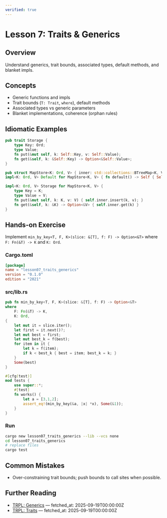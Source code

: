```yaml
---
verified: true
---
```


# Lesson 7: Traits & Generics

## Overview

Understand generics, trait bounds, associated types, default methods, and blanket impls.

## Concepts

- Generic functions and impls
- Trait bounds (`T: Trait`, `where`), default methods
- Associated types vs generic parameters
- Blanket implementations, coherence (orphan rules)

## Idiomatic Examples

```rust
pub trait Storage {
    type Key: Ord;
    type Value;
    fn put(&mut self, k: Self::Key, v: Self::Value);
    fn get(&self, k: &Self::Key) -> Option<&Self::Value>;
}

pub struct MapStore<K: Ord, V> { inner: std::collections::BTreeMap<K, V> }
impl<K: Ord, V> Default for MapStore<K, V> { fn default() -> Self { Self { inner: Default::default() } } }

impl<K: Ord, V> Storage for MapStore<K, V> {
    type Key = K;
    type Value = V;
    fn put(&mut self, k: K, v: V) { self.inner.insert(k, v); }
    fn get(&self, k: &K) -> Option<&V> { self.inner.get(k) }
}
```

## Hands-on Exercise

Implement `min_by_key<T, F, K>(slice: &[T], f: F) -> Option<&T>` where `F: Fn(&T) -> K` and `K: Ord`.

### Cargo.toml

```toml
[package]
name = "lesson07_traits_generics"
version = "0.1.0"
edition = "2021"
```

### src/lib.rs

```rust
pub fn min_by_key<T, F, K>(slice: &[T], f: F) -> Option<&T>
where
    F: Fn(&T) -> K,
    K: Ord,
{
    let mut it = slice.iter();
    let first = it.next()?;
    let mut best = first;
    let mut best_k = f(best);
    for item in it {
        let k = f(item);
        if k < best_k { best = item; best_k = k; }
    }
    Some(best)
}

#[cfg(test)]
mod tests {
    use super::*;
    #[test]
    fn works() {
        let a = [3,1,2];
        assert_eq!(min_by_key(&a, |x| *x), Some(&1));
    }
}
```

### Run

```bash
cargo new lesson07_traits_generics --lib --vcs none
cd lesson07_traits_generics
# replace files
cargo test
```

## Common Mistakes

- Over-constraining trait bounds; push bounds to call sites when possible.

## Further Reading

- [TRPL: Generics](https://doc.rust-lang.org/book/ch10-00-generics.html) — fetched_at: 2025-09-19T00:00:00Z
- [TRPL: Traits](https://doc.rust-lang.org/book/ch10-02-traits.html) — fetched_at: 2025-09-19T00:00:00Z
